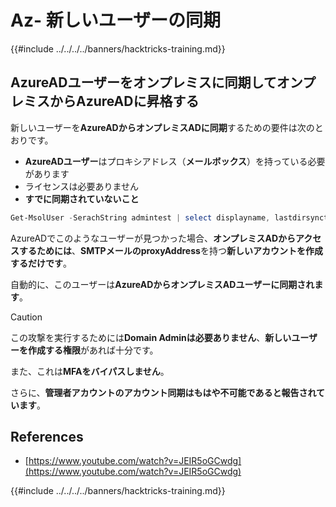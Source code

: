 # Az- 新しいユーザーの同期

{{#include ../../../../banners/hacktricks-training.md}}

## AzureADユーザーをオンプレミスに同期してオンプレミスからAzureADに昇格する

新しいユーザーを**AzureADからオンプレミスADに同期**するための要件は次のとおりです。

- **AzureADユーザー**はプロキシアドレス（**メールボックス**）を持っている必要があります
- ライセンスは必要ありません
- **すでに同期されていないこと**
```powershell
Get-MsolUser -SerachString admintest | select displayname, lastdirsynctime, proxyaddresses, lastpasswordchangetimestamp | fl
```
AzureADでこのようなユーザーが見つかった場合、**オンプレミスADからアクセスするためには**、**SMTPメールのproxyAddress**を持つ**新しいアカウントを作成するだけです**。

自動的に、このユーザーは**AzureADからオンプレミスADユーザーに同期されます**。

> [!CAUTION]
> この攻撃を実行するためには**Domain Adminは必要ありません**、**新しいユーザーを作成する権限**があれば十分です。
>
> また、これは**MFAをバイパスしません**。
>
> さらに、**管理者アカウントのアカウント同期はもはや不可能であると報告されています**。

## References

- [https://www.youtube.com/watch?v=JEIR5oGCwdg](https://www.youtube.com/watch?v=JEIR5oGCwdg)

{{#include ../../../../banners/hacktricks-training.md}}
